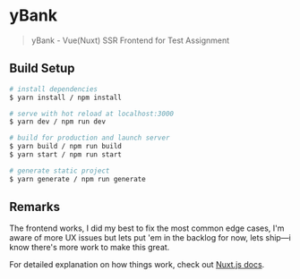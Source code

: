 # yBank

> yBank - Vue(Nuxt) SSR Frontend for Test Assignment

## Build Setup

```bash
# install dependencies
$ yarn install / npm install

# serve with hot reload at localhost:3000
$ yarn dev / npm run dev

# build for production and launch server
$ yarn build / npm run build
$ yarn start / npm run start

# generate static project
$ yarn generate / npm run generate
```

## Remarks
The frontend works, I did my best to fix the most common edge cases, I'm aware of more UX issues but lets put 'em in the backlog for now, lets ship—i know there's more work to make this great.

For detailed explanation on how things work, check out [Nuxt.js docs](https://nuxtjs.org).

